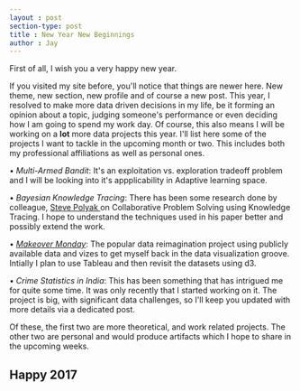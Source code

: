 ```yaml
---
layout : post
section-type: post
title : New Year New Beginnings
author : Jay
---
```






First of all, I wish you a very happy new year.

If you visited my site before, you'll notice that things are newer here. New theme, new section, new profile and of course a new post.
This year, I resolved to make more data driven decisions in my life, be it forming an opinion about a topic, judging someone's performance or even deciding how I am going to spend my work day.
Of course, this also means I will be working on a **lot** more data projects this year.
I'll list here some of the projects I want to tackle in the upcoming month or two. This includes both my professional affiliations as well as personal ones.

• *Multi-Armed Bandit*: It's an exploitation vs. exploration tradeoff problem and I will be looking into it's appplicability in Adaptive learning space.

• *Bayesian Knowledge Tracing*: There has been some research done by colleague, <a href="https://twitter.com/stevepolyak"> Steve Polyak </a> on Collaborative Problem Solving using Knowledge Tracing. I hope to understand the techniques used in his paper better and possibly extend the work.

• <a href="https://makeovermonday.co.uk">*Makeover Monday*</a>: The popular data reimagination project using publicly available data and vizes to get myself back in the data visualization groove. Intially I plan to use Tableau and then revisit the datasets using d3.

• *Crime Statistics in India*: This has been something that has intrigued me for quite some time. It was only recently that I started working on it. The project is big, with significant data challenges, so I'll keep you updated with more details via a dedicated post.


Of these, the first two are more theoretical, and work related projects. The other two are personal and would produce artifacts which I hope to share in the upcoming weeks.

## Happy 2017
